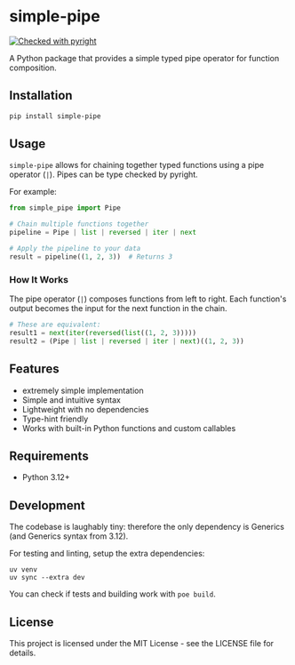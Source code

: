 # simple-pipe
[![Checked with pyright](https://microsoft.github.io/pyright/img/pyright_badge.svg)](https://microsoft.github.io/pyright/)

A Python package that provides a simple typed pipe operator for function composition.

## Installation

```bash
pip install simple-pipe
```

## Usage

`simple-pipe` allows for chaining together typed functions using a pipe operator (`|`). Pipes can be type checked by pyright.

For example:
```python
from simple_pipe import Pipe

# Chain multiple functions together
pipeline = Pipe | list | reversed | iter | next

# Apply the pipeline to your data
result = pipeline((1, 2, 3))  # Returns 3
```

### How It Works

The pipe operator (`|`) composes functions from left to right. Each function's output becomes the input for the next function in the chain.

```python
# These are equivalent:
result1 = next(iter(reversed(list((1, 2, 3)))))
result2 = (Pipe | list | reversed | iter | next)((1, 2, 3))
```

## Features
- extremely simple implementation
- Simple and intuitive syntax
- Lightweight with no dependencies
- Type-hint friendly
- Works with built-in Python functions and custom callables

## Requirements

- Python 3.12+

## Development

The codebase is laughably tiny: therefore the only dependency is Generics (and Generics syntax from 3.12). 

For testing and linting, setup the extra dependencies:
```
uv venv
uv sync --extra dev
```

You can check if tests and building work with `poe build`.

## License

This project is licensed under the MIT License - see the LICENSE file for details.

